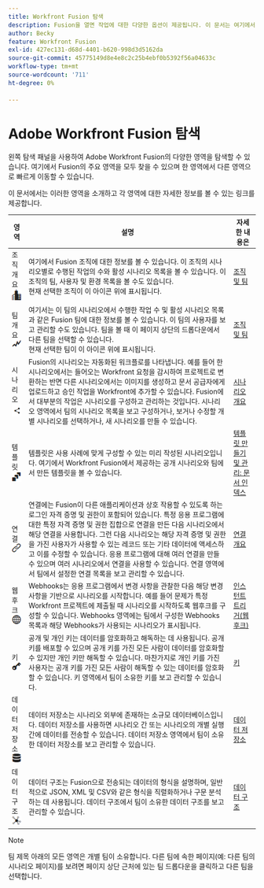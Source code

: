 ```yaml
---
title: Workfront Fusion 탐색
description: Fusion을 열면 작업에 대한 다양한 옵션이 제공됩니다. 이 문서는 여기에서 어디로 이동해야 하는지 이해하는 데 도움이 됩니다.
author: Becky
feature: Workfront Fusion
exl-id: 427ec131-d68d-4401-b620-998d3d5162da
source-git-commit: 45775149d8e4e8c2c25b4ebf0b5392f56a04633c
workflow-type: tm+mt
source-wordcount: '711'
ht-degree: 0%

---
```


# Adobe Workfront Fusion 탐색

왼쪽 탐색 패널을 사용하여 Adobe Workfront Fusion의 다양한 영역을 탐색할 수 있습니다. 여기에서 Fusion의 주요 영역을 모두 찾을 수 있으며 한 영역에서 다른 영역으로 빠르게 이동할 수 있습니다.

이 문서에서는 이러한 영역을 소개하고 각 영역에 대한 자세한 정보를 볼 수 있는 링크를 제공합니다.

| 영역 | 설명 | 자세한 내용은 |
|---|---|---|
| 조직 개요 <br> ![조직 아이콘](assets/org-icon.png) | 여기에서 Fusion 조직에 대한 정보를 볼 수 있습니다. 이 조직의 시나리오별로 수행된 작업의 수와 활성 시나리오 목록을 볼 수 있습니다. 이 조직의 팀, 사용자 및 환경 목록을 볼 수도 있습니다.<br>현재 선택한 조직이 이 아이콘 위에 표시됩니다. | [조직 및 팀](/help/workfront-fusion/set-up-and-manage-workfront-fusion/set-up-and-manage-orgs-and-teams/set-up-orgs-teams-and-users/org-and-team-overview.md) |
| 팀 개요 <br> ![팀 아이콘](assets/team-icon.png) | 여기서는 이 팀의 시나리오에서 수행한 작업 수 및 활성 시나리오 목록과 같은 Fusion 팀에 대한 정보를 볼 수 있습니다. 이 팀의 사용자를 보고 관리할 수도 있습니다. 팀을 볼 때 이 페이지 상단의 드롭다운에서 다른 팀을 선택할 수 있습니다.<br>현재 선택한 팀이 이 아이콘 위에 표시됩니다. | [조직 및 팀](/help/workfront-fusion/set-up-and-manage-workfront-fusion/set-up-and-manage-orgs-and-teams/set-up-orgs-teams-and-users/org-and-team-overview.md) |
| 시나리오 <br> ![시나리오 아이콘](assets/scenarios-icon.png) | Fusion의 시나리오는 자동화된 워크플로를 나타냅니다. 예를 들어 한 시나리오에서는 들어오는 Workfront 요청을 감시하여 프로젝트로 변환하는 반면 다른 시나리오에서는 이미지를 생성하고 문서 공급자에게 업로드하고 승인 작업을 Workfront에 추가할 수 있습니다. Fusion에서 대부분의 작업은 시나리오를 구성하고 관리하는 것입니다. 시나리오 영역에서 팀의 시나리오 목록을 보고 구성하거나, 보거나 수정할 개별 시나리오를 선택하거나, 새 시나리오를 만들 수 있습니다. | [시나리오 개요](/help/workfront-fusion/get-started-with-fusion/understand-fusion/scenario-overview.md) |
| 템플릿 <br> ![템플릿 아이콘](assets/templates-icon.png) | 템플릿은 사용 사례에 맞게 구성할 수 있는 미리 작성된 시나리오입니다. 여기에서 Workfront Fusion에서 제공하는 공개 시나리오와 팀에서 만든 템플릿을 볼 수 있습니다. | [템플릿 만들기 및 관리: 문서 인덱스](/help/workfront-fusion/create-and-manage-templates/create-manage-templates-toc.md) |
| 연결 <br> ![연결 아이콘](assets/connections-icon.png) | 연결에는 Fusion이 다른 애플리케이션과 상호 작용할 수 있도록 하는 로그인 자격 증명 및 권한이 포함되어 있습니다. 특정 응용 프로그램에 대한 특정 자격 증명 및 권한 집합으로 연결을 만든 다음 시나리오에서 해당 연결을 사용합니다. 그런 다음 시나리오는 해당 자격 증명 및 권한을 가진 사용자가 사용할 수 있는 레코드 또는 기타 데이터에 액세스하고 이를 수정할 수 있습니다. 응용 프로그램에 대해 여러 연결을 만들 수 있으며 여러 시나리오에서 연결을 사용할 수 있습니다. 연결 영역에서 팀에서 설정한 연결 목록을 보고 관리할 수 있습니다. | [연결 개요](/help/workfront-fusion/get-started-with-fusion/understand-fusion/connection-overview.md) |
| 웹 후크 <br> ![Webhooks 아이콘](assets/webhooks-icon.png) | Webhooks는 응용 프로그램에서 변경 사항을 관찰한 다음 해당 변경 사항을 기반으로 시나리오를 시작합니다. 예를 들어 문제가 특정 Workfront 프로젝트에 제출될 때 시나리오를 시작하도록 웹후크를 구성할 수 있습니다. Webhooks 영역에는 팀에서 구성한 Webhooks 목록과 해당 Webhooks가 사용되는 시나리오가 표시됩니다. | [인스턴트 트리거(웹후크)](/help/workfront-fusion/references/modules/webhooks-reference.md) |
| 키 <br> ![키 아이콘](assets/keys-icon.png) | 공개 및 개인 키는 데이터를 암호화하고 해독하는 데 사용됩니다. 공개 키를 배포할 수 있으며 공개 키를 가진 모든 사람이 데이터를 암호화할 수 있지만 개인 키만 해독할 수 있습니다. 마찬가지로 개인 키를 가진 사용자는 공개 키를 가진 모든 사람이 해독할 수 있는 데이터를 암호화할 수 있습니다. 키 영역에서 팀이 소유한 키를 보고 관리할 수 있습니다. | [키](/help/workfront-fusion/references/modules/keys.md) |
| 데이터 저장소 <br> ![데이터 저장소 아이콘](assets/data-store-icon.png) | 데이터 저장소는 시나리오 외부에 존재하는 소규모 데이터베이스입니다. 데이터 저장소를 사용하면 시나리오 간 또는 시나리오의 개별 실행 간에 데이터를 전송할 수 있습니다. 데이터 저장소 영역에서 팀이 소유한 데이터 저장소를 보고 관리할 수 있습니다. | [데이터 저장소](/help/workfront-fusion/create-scenarios/map-data/data-stores.md) |
| 데이터 구조 <br> ![데이터 구조 아이콘](assets/data-structure-icon.png) | 데이터 구조는 Fusion으로 전송되는 데이터의 형식을 설명하며, 일반적으로 JSON, XML 및 CSV와 같은 형식을 직렬화하거나 구문 분석하는 데 사용됩니다. 데이터 구조에서 팀이 소유한 데이터 구조를 보고 관리할 수 있습니다. | [데이터 구조](/help/workfront-fusion/references/mapping-panel/data-types/data-structures.md) |

>[!NOTE]
>
>팀 제목 아래의 모든 영역은 개별 팀이 소유합니다. 다른 팀에 속한 페이지(예: 다른 팀의 시나리오 페이지)를 보려면 페이지 상단 근처에 있는 팀 드롭다운을 클릭하고 다른 팀을 선택합니다.
